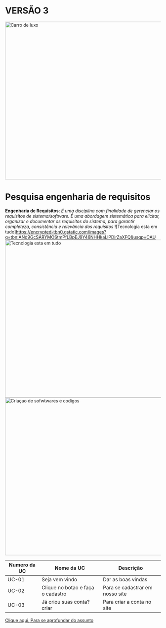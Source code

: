 # VERSÃO 3
<img src="https://i.pinimg.com/originals/43/b4/0b/43b40b0dfcbaafcc9d0d516b26f34a84.gif" alt="Carro de luxo" width="508px">

# Pesquisa engenharia de requisitos
**Engenharia de Requisitos**: _É uma disciplina com finalidade de gerenciar os requisitos de sistema/software. É uma abordagem sistemática para elicitar, organizar e documentar os requisitos do sistema, para garantir completeza, consistência e relevância dos requisitos_
![Tecnologia esta em tudo]https://encrypted-tbn0.gstatic.com/images?q=tbn:ANd9GcSARYMOStmPfLBpEJ9Y46NHHkaLlPDirZaXFQ&usqp=CAU
<img src="https://encrypted-tbn0.gstatic.com/images?q=tbn:ANd9GcSARYMOStmPfLBpEJ9Y46NHHkaLlPDirZaXFQ&usqp=CAU" alt="Tecnologia esta em tudo" width="508px">
<img src="https://mercadoonlinedigital.com/wp-content/uploads/2023/10/engenharia-de-requisitos-resumo.jpg" alt="Criaçao de sofwtwares e codigos" width="508px">

| Numero da UC | Nome da UC                        | Descrição                       |
|--------------|-----------------------------------|---------------------------------|
| UC-01        | Seja vem vindo                    | Dar as boas vindas              |
| UC-02        | Clique no botao e faça o cadastro | Para se cadastrar em nosso site |
| UC-03        | Já criou suas conta?criar         | Para criar a conta no site      |

[Clique aqui, Para se aprofundar do assunto](https://www.kaspersky.com.br/resource-center/definitions/what-is-social-engineering)





